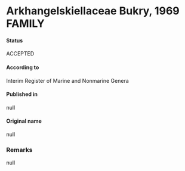 Arkhangelskiellaceae Bukry, 1969 FAMILY
=======

#### Status
ACCEPTED

#### According to
Interim Register of Marine and Nonmarine Genera

#### Published in
null

#### Original name
null

### Remarks
null